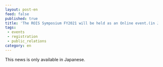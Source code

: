 ```yaml
---
layout: post-en
feed: false
published: true
title: 'The ROIS Symposium FY2021 will be held as an Online event.(in Japanese)'
tags:
 - events
 - registration
 - public_relations
category: en
---
```

This news is only available in Japanese.
